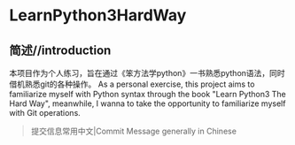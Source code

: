 # LearnPython3HardWay
## 简述//introduction
本项目作为个人练习，旨在通过《笨方法学python》一书熟悉python语法，同时借机熟悉git的各种操作。
As a personal exercise, this project aims to familiarize myself with Python syntax through the book "Learn Python3 The Hard Way", meanwhile, I wanna to take the opportunity to familiarize myself with Git operations.
>提交信息常用中文|Commit Message generally in Chinese
